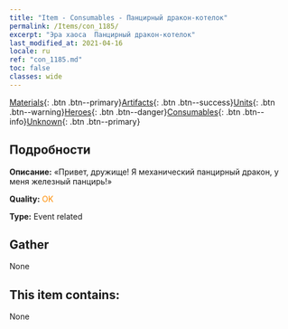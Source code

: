 ```yaml
---
title: "Item - Consumables - Панцирный дракон-котелок"
permalink: /Items/con_1185/
excerpt: "Эра хаоса  Панцирный дракон-котелок"
last_modified_at: 2021-04-16
locale: ru
ref: "con_1185.md"
toc: false
classes: wide
---
```

 [Materials](/ru/Items/){: .btn .btn--primary}[Artifacts](/ru/Items/Artifacts/){: .btn .btn--success}[Units](/ru/Items/Units/){: .btn .btn--warning}[Heroes](/ru/Items/Heroes/){: .btn .btn--danger}[Consumables](/ru/Items/Consumables/){: .btn .btn--info}[Unknown](/ru/Items/Unknown/){: .btn .btn--primary}

## Подробности
 **Описание:** «Привет, дружище! Я механический панцирный дракон, у меня железный панцирь!»

 **Quality:** <span style="color: #FF8C00">OK</span>

 **Type:** Event related

## Gather

  None

## This item contains:

  None

